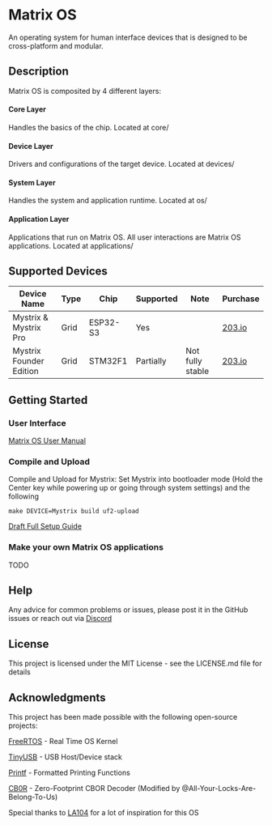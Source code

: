 # Matrix OS

An operating system for human interface devices that is designed to be cross-platform and modular.


## Description
Matrix OS is composited by 4 different layers:
#### Core Layer
Handles the basics of the chip. Located at core/
#### Device Layer
Drivers and configurations of the target device. Located at devices/
#### System Layer
Handles the system and application runtime. Located at os/
#### Application Layer
Applications that run on Matrix OS. All user interactions are Matrix OS applications. Located at applications/ 

## Supported Devices
| Device Name            | Type | Chip     | Supported | Note              | Purchase                                       |
|------------------------|------|----------|-----------|-------------------|------------------------------------------------|
| Mystrix & Mystrix Pro  | Grid | ESP32-S3 | Yes       |                   | [203.io](https://203.io/products/mystrix-pro)   |
| Mystrix Founder Edition | Grid | STM32F1  | Partially | Not fully stable | [203.io](https://203.io/products/matrix-founder-edition) |


## Getting Started
### User Interface
   [Matrix OS User Manual]([https://203.io/products/matrix-founder-edition](https://github.com/203-Systems/Matrix-OS-User-Manual))
### Compile and Upload
   Compile and Upload for Mystrix:
   Set Mystrix into bootloader mode (Hold the Center key while powering up or going through system settings) and the following
   ```
   make DEVICE=Mystrix build uf2-upload
   ```
   [Draft Full Setup Guide](https://docs.google.com/document/d/135LQrOv90ddeh9eeDWQ9uNN7ohSIBCHwusqJAIAWjfw/edit?usp=sharing)
   
### Make your own Matrix OS applications
   TODO
   
## Help

Any advice for common problems or issues, please post it in the GitHub issues or reach out via [Discord](https://discord.gg/92gXq6F2JH)

## License

This project is licensed under the MIT License - see the LICENSE.md file for details

## Acknowledgments
This project has been made possible with the following open-source projects:

[FreeRTOS](https://github.com/FreeRTOS/FreeRTOS-Kernel) - Real Time OS Kernel 

[TinyUSB](https://github.com/hathach/tinyusb) - USB Host/Device stack

[Printf](https://github.com/eyalroz/printf/) - Formatted Printing Functions

[CB0R](https://github.com/quartzjer/cb0r) -  Zero-Footprint CBOR Decoder (Modified by @All-Your-Locks-Are-Belong-To-Us)

Special thanks to [LA104](https://github.com/gabonator/LA104) for a lot of inspiration for this OS
